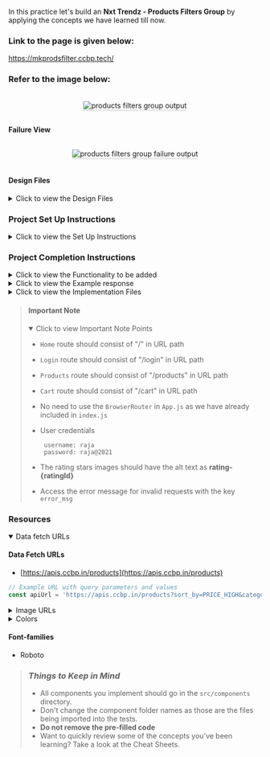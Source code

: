 In this practice let's build an **Nxt Trendz - Products Filters Group** by applying the concepts we have learned till now.

### Link to the page is given below:
https://mkprodsfilter.ccbp.tech/

### Refer to the image below:

<br/>
<div style="text-align: center;">
    <img src="https://assets.ccbp.in/frontend/content/react-js/nxt-trendz-products-filter-group-output-v0.gif" alt="products filters group output" style="max-width:70%;box-shadow:0 2.8px 2.2px rgba(0, 0, 0, 0.12)">
</div>
<br/>

**Failure View**

<br/>
<div style="text-align: center;">
    <img src="https://assets.ccbp.in/frontend/content/react-js/nxt-trendz-products-filter-group-failure-view-output.gif" alt="products filters group failure output" style="max-width:70%;box-shadow:0 2.8px 2.2px rgba(0, 0, 0, 0.12)">
</div>
<br/>

#### Design Files

<details>
<summary>Click to view the Design Files</summary>

- [Extra Small (Size < 576px) and Small (Size >= 576px) - Products](https://assets.ccbp.in/frontend/content/react-js/nxt-trendz-products-filter-group-sm-output-v2.png)
- [Extra Small (Size < 576px) and Small (Size >= 576px) - No Products](https://assets.ccbp.in/frontend/content/react-js/nxt-trendz-products-filter-group-sm-no-products-output.png)
- [Extra Small (Size < 576px) and Small (Size >= 576px) - Failure View](https://assets.ccbp.in/frontend/content/react-js/nxt-trendz-products-filter-group-sm-failure-view.png)
- [Medium (Size >= 768px), Large (Size >= 992px) and Extra Large (Size >= 1200px) - Products](https://assets.ccbp.in/frontend/content/react-js/nxt-trendz-products-filter-group-lg-output-v2.png)
- [Medium (Size >= 768px), Large (Size >= 992px) and Extra Large (Size >= 1200px) - No Products](https://assets.ccbp.in/frontend/content/react-js/nxt-trendz-products-filter-group-lg-no-products-output.png)
- [Medium (Size >= 768px), Large (Size >= 992px) and Extra Large (Size >= 1200px) - Failure View](https://assets.ccbp.in/frontend/content/react-js/nxt-trendz-products-filter-group-lg-failure-view.png)

</details>

### Project Set Up Instructions

<details>
<summary>Click to view the Set Up Instructions</summary>

- Download dependencies by running `npm install`
- Start up the app using `npm start`
</details>

### Project Completion Instructions

<details>
<summary>Click to view the Functionality to be added</summary>

#### Add Functionality

The app must have the following functionalities

- When an authenticated user opens the Products Route then an HTTP GET request should be made to **productsApiUrl** with query parameters `title_search`, `category`, and `rating` with initial values as **empty strings**.
- When a value is entered in the Search Input and the `Enter` button is clicked
  - Make an HTTP GET request to the URL productsApiUrl with `jwt_token` in the Cookies and query parameter `title_search` with value as the text entered in the Search Input
  - Display _loader_ while fetching the response
  - After the data is fetched successfully, display the list of products received in the response
- When a **Category** is clicked
  - Make an HTTP GET request to the URL **productsApiUrl** with `jwt_token` in the Cookies and query parameter `category` with value as the id of the category clicked
  - Display _loader_ while fetching the response
  - After the data is fetched successfully, display the list of products received in the response
- When a **Rating** is clicked
  - Make an HTTP GET request to the URL **productsApiUrl** with `jwt_token` in the Cookies and query parameter `rating` with value as the id of the rating clicked
  - Display _loader_ while fetching the response
  - After the data is fetched successfully, display the list of products received in the response
- When the **Clear Filters** button is clicked
  - All the filters applied should be reset to initial values
  - Make an HTTP GET request to the URL **productsApiUrl** with`jwt_token` in the Cookies and without any filters
  - Display _loader_ while fetching the response
  - After the data is fetched successfully, display the list of products received in the response
- When multiple filters are applied, then the HTTP GET request should be made with all the filters that are applied

  - For example: When the **Electronics** Category is clicked and rating **4 and above** is clicked the **productsApiUrl** will be as follows

  ```js
  const apiUrl = 'https://apis.ccbp.in/products?sort_by=PRICE_HIGH&category=2&title_search=&rating=4'
  ```

- When the HTTP GET request returns empty products list, then [No Products View](https://assets.ccbp.in/frontend/content/react-js/nxt-trendz-products-filter-group-lg-no-products-output.png) should be displayed.
- When the HTTP GET request returns failure, then [Failure View](https://assets.ccbp.in/frontend/content/react-js/nxt-trendz-products-filter-group-lg-failure-view.png) should be displayed.

- The `AllProductsSection` component will consist `categoryOptions`. It consists of a list of category option objects with the following properties in each category option object

  | Key        | Data Type |
  | ---------- | --------- |
  | categoryId | String    |
  | name       | String    |

- The `AllProductsSection` component will consist `ratingOption`. It consists of a list of category rating option objects with the following properties in each rating option object

  | Key      | Data Type |
  | -------- | --------- |
  | ratingId | String    |
  | imageUrl | String    |

</details>

<details>
<summary>Click to view the Example response</summary>

- The example response received from the HTTP GET request to the given URL

      ```json
      {
          "products": [
              {
                  "title": "Front Load Machine",
                  "brand": "Samsung",
                  "price": 22490,
                  "id": 24,
                  "image_url":
                      "https://assets.ccbp.in/frontend/react-js/ecommerce/appliances-washing-machine.png",
                  "rating": 4.5,
              },
              ....
          ]
      }
      ```

  </details>

<details>
<summary>Click to view the Implementation Files</summary>

- Your task is to complete the implementation of
  - `src/components/AllProductsSection/index.js`
  - `src/components/AllProductsSection/index.css`
  - `src/components/FiltersGroup/index.js`
  - `src/components/FiltersGroup/index.css`
  </details>

> #### Important Note
>
> <details open>
> <summary>Click to view Important Note Points</summary>
>
> - `Home` route should consist of "/" in URL path
> - `Login` route should consist of "/login" in URL path
> - `Products` route should consist of "/products" in URL path
> - `Cart` route should consist of "/cart" in URL path
> - No need to use the `BrowserRouter` in `App.js` as we have already included in `index.js`
>
> - User credentials
>
>   ```
>    username: raja
>    password: raja@2021
>   ```
>
> - The rating stars images should have the alt text as **rating-{ratingId}**
> - Access the error message for invalid requests with the key `error_msg`
> </details>

### Resources

<details open>
<summary>Data fetch URLs</summary>

#### Data Fetch URLs

- [https://apis.ccbp.in/products](https://apis.ccbp.in/products)

```js
// Example URL with query parameters and values
const apiUrl = 'https://apis.ccbp.in/products?sort_by=PRICE_HIGH&category=4&title_search=machine&rating=4'
```

</details>

<details>
<summary>Image URLs</summary>

#### Images

- [https://assets.ccbp.in/frontend/react-js/nxt-trendz/nxt-trendz-no-products-view.png](https://assets.ccbp.in/frontend/react-js/nxt-trendz/nxt-trendz-no-products-view.png) alt should be **no products**
- [https://assets.ccbp.in/frontend/react-js/nxt-trendz/nxt-trendz-products-error-view.png](https://assets.ccbp.in/frontend/react-js/nxt-trendz/nxt-trendz-products-error-view.png) alt should be **products failure**

</details>

<details>
<summary>Colors</summary>

#### Colors

<div style="background-color: #f1f5f9; width: 150px; padding: 10px; color: black">Hex: #f1f5f9</div>
<div style="background-color: #0f172a; width: 150px; padding: 10px; color: white">Hex: #0f172a</div>
<div style="background-color: #12022f; width: 150px; padding: 10px; color: white">Hex: #12022f</div>
<div style="background-color: #64748b; width: 150px; padding: 10px; color: white">Hex: #64748b</div>
<div style="background-color: #475569; width: 150px; padding: 10px; color: white">Hex: #475569</div>
<div style="background-color: #0967d2; width: 150px; padding: 10px; color: white">Hex: #0967d2</div>
<div style="background-color: #ffffff; width: 150px; padding: 10px; color: black">Hex: #ffffff</div>

<br/>

</details>

#### Font-families

- Roboto

> ### _Things to Keep in Mind_
>
> - All components you implement should go in the `src/components` directory.
> - Don't change the component folder names as those are the files being imported into the tests.
> - **Do not remove the pre-filled code**
> - Want to quickly review some of the concepts you’ve been learning? Take a look at the Cheat Sheets.
